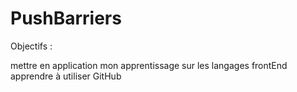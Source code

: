 # PushBarriers
Objectifs : 

  mettre en application mon apprentissage sur les langages frontEnd </br> apprendre à utiliser GitHub


